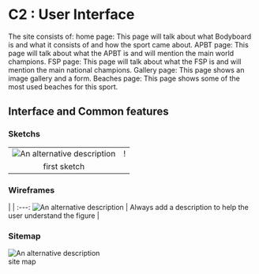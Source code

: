 # C2 : User Interface
 
The site consists of: home page: This page will talk about what Bodyboard is and what it consists of and how the sport came about.
APBT page: This page will talk about what the APBT is and will mention the main world champions.
FSP page: This page will talk about what the FSP is and will mention the main national champions.
Gallery page: This page shows an image gallery and a form.
Beaches page: This page shows some of the most used beaches for this sport.
 
## Interface and Common features
 
### Sketchs
 
| | |
:---: | :---:
![An alternative description](images/cap.jpeg) | !
first sketch|
 
### Wireframes
 
| |
:---:
![An alternative description](images/capturar1.jpeg) |
Always add a description to help the user understand the figure |
 
### Sitemap
 
![An alternative description](images/image08.png)  
site map  
